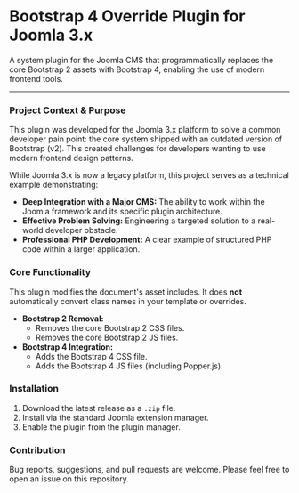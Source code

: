 # Bootstrap 4 Override Plugin for Joomla 3.x

A system plugin for the Joomla CMS that programmatically replaces the core Bootstrap 2 assets with Bootstrap 4, enabling the use of modern frontend tools.

---

### Project Context & Purpose

This plugin was developed for the Joomla 3.x platform to solve a common developer pain point: the core system shipped with an outdated version of Bootstrap (v2). This created challenges for developers wanting to use modern frontend design patterns.

While Joomla 3.x is now a legacy platform, this project serves as a technical example demonstrating:

* **Deep Integration with a Major CMS:** The ability to work within the Joomla framework and its specific plugin architecture.
* **Effective Problem Solving:** Engineering a targeted solution to a real-world developer obstacle.
* **Professional PHP Development:** A clear example of structured PHP code within a larger application.

### Core Functionality

This plugin modifies the document's asset includes. It does **not** automatically convert class names in your template or overrides.

* **Bootstrap 2 Removal:**
    * Removes the core Bootstrap 2 CSS files.
    * Removes the core Bootstrap 2 JS files.
* **Bootstrap 4 Integration:**
    * Adds the Bootstrap 4 CSS file.
    * Adds the Bootstrap 4 JS files (including Popper.js).

### Installation

1.  Download the latest release as a `.zip` file.
2.  Install via the standard Joomla extension manager.
3.  Enable the plugin from the plugin manager.

### Contribution

Bug reports, suggestions, and pull requests are welcome. Please feel free to open an issue on this repository.
